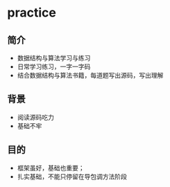 # practice
## 简介

* 数据结构与算法学习与练习
* 日常学习练习，一字一字码
* 结合数据结构与算法书籍，每道题写出源码，写出理解

## 背景

* 阅读源码吃力
* 基础不牢

## 目的

* 框架虽好，基础也重要；
* 扎实基础，不能只停留在导包调方法阶段

